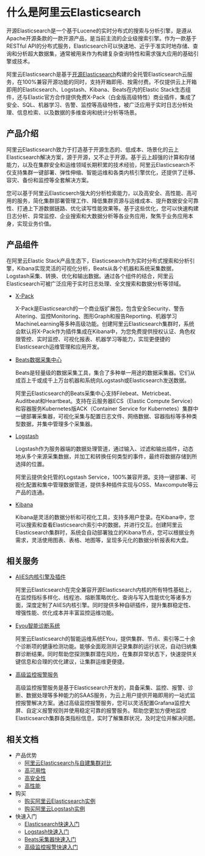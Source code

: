 # 什么是阿里云Elasticsearch

开源Elasticsearch是一个基于Lucene的实时分布式的搜索与分析引擎，是遵从Apache开源条款的一款开源产品，是当前主流的企业级搜索引擎。作为一款基于RESTful API的分布式服务，Elasticsearch可以快速地、近乎于准实时地存储、查询和分析超大数据集，通常被用来作为构建复杂查询特性和需求强大应用的基础引擎或技术。

阿里云Elasticsearch是基于[开源Elasticsearch](https://www.elastic.co/cn/elasticsearch/features)构建的全托管Elasticsearch云服务，在100%兼容开源功能的同时，支持开箱即用、按需付费。不仅提供云上开箱即用的Elasticsearch、Logstash、Kibana、Beats在内的Elastic Stack生态组件，还与Elastic官方合作提供免费X-Pack（白金版高级特性）商业插件，集成了安全、SQL、机器学习、告警、监控等高级特性，被广泛应用于实时日志分析处理、信息检索、以及数据的多维查询和统计分析等场景。

## 产品介绍

阿里云Elasticsearch致力于打造基于开源生态的、低成本、场景化的云上Elasticsearch解决方案，源于开源，又不止于开源。基于云上超强的计算和存储能力，以及在集群安全和运维领域长期积累的技术经验，阿里云Elasticsearch不仅支持集群一键部署、弹性伸缩、智能运维和各类内核引擎优化，还提供了迁移、容灾、备份和监控等全套解决方案。

您可以基于阿里云Elasticserch强大的分析检索能力，以及高安全、高性能、高可用的服务，简化集群部署管理工作、降低集群资源与运维成本、提升数据安全可靠性、打通上下游数据链路、优化读写性能效果等。基于这些优化，您可以快速构建日志分析、异常监控、企业搜索和大数据分析等各业务应用，聚焦于业务应用本身，实现业务价值。

## 产品组件

在阿里云Elastic Stack产品生态下，Elasticsearch作为实时分布式搜索和分析引擎，Kibana实现灵活的可视化分析，Beats从各个机器和系统采集数据，Logstash采集、转换、优化和输出数据。通过各个组件的结合，阿里云Elasticsearch可被广泛应用于实时日志处理、全文搜索和数据分析等领域。

-   [X-Pack](https://www.elastic.co/guide/en/elasticsearch/reference/7.10/setup-xpack.html)

    X-Pack是Elasticsearch的一个商业版扩展包，包含安全Security、警告 Altering、监控Monitoring、图形Graph和报告Reporting、机器学习 MachineLearning等多种高级功能。创建阿里云Elasticsearch集群时，系统会默认将X-Pack作为插件集成在Kibana中，为您免费提供授权认证、角色权限管控、实时监控、可视化报表、机器学习等能力，实现更便捷的Elasticsearch运维管理和应用开发。

-   [Beats数据采集中心](/cn.zh-CN/Beats/采集ECS服务日志.md)

    Beats是轻量级的数据采集工具，集合了多种单一用途的数据采集器。它们从成百上千或成千上万台机器和系统向Logstash或Elasticsearch发送数据。

    阿里云Elasticsearch的Beats采集中心支持Filebeat、Metricbeat、Auditbeat和Heartbeat。支持在云服务器ECS（Elastic Compute Service）和容器服务Kubernetes版ACK（Container Service for Kubernetes）集群中一键部署采集器，可视化采集与配置日志文件、网络数据、容器指标等多种类型数据，并集中管理多个采集器。

-   [Logstash](/cn.zh-CN/Logstash/什么是阿里云Logstash.md)

    Logstash作为服务器端的数据处理管道，通过输入、过滤和输出插件，动态地从多个来源采集数据，并加工和转换任何类型的事件，最终将数据存储到所选择的位置。

    阿里云提供全托管的Logstash Service，100%兼容开源。支持一键部署、可视化配置和集中管理数据管道，提供多种插件实现与OSS、Maxcompute等云产品的连通。

-   [Kibana](/cn.zh-CN/Elasticsearch/可视化控制/Kibana/登录Kibana控制台.md)

    Kibana是灵活的数据分析和可视化工具，支持多用户登录。在Kibana中，您可以搜索和查看Elasticsearch索引中的数据，并进行交互。创建阿里云Elasticsearch集群时，系统会自动部署独立的Kibana节点，您可以根据业务需求，灵活使用图表、表格、地图等，呈现多元化的数据分析报表和大盘。


## 相关服务

-   [AliES内核引擎及插件](/cn.zh-CN/AliES内核/内核版本发布记录.md)

    阿里云Elasticsearch在完全兼容开源Elasticsearch内核的所有特性基础上，在监控指标多样化、线程池、熔断策略优化、查询与写入性能优化等诸多方面，深度定制了AliES内核引擎。同时提供多种自研插件，提升集群稳定性、增强性能、优化成本并丰富监控运维功能。

-   [Eyou智能诊断系统](/cn.zh-CN/Elasticsearch/运维/智能运维/智能运维系统概述.md)

    阿里云Elasticsearch的智能运维系统EYou，提供集群、节点、索引等二十余个诊断项的健康检测功能。能够全面观测并记录集群的运行状况，自动归纳集群诊断结果。同时帮助您探测集群潜在风险，在集群异常状态下，快速提供关键信息和合理的优化建议，让集群运维更便捷。

-   [高级监控报警服务](/cn.zh-CN/高级监控报警/高级监控报警概述.md)

    高级监控报警服务是基于Elasticsearch开发的，具备采集、监控、报警、诊断、数据处理等多种能力的SAAS服务，为云上用户提供开箱即用的一站式监控报警解决方案。通过高级监控报警服务，您可以灵活配置Grafana监控大屏、自定义报警规则并使用稳定可靠的报警服务。帮助您更加方便地监控Elasticsearch集群各类指标信息，实时了解集群状况，及时定位并解决问题。


## 相关文档

-   产品优势
    -   [阿里云Elasticsearch与自建集群对比](/cn.zh-CN/产品简介/产品优势/阿里云Elasticsearch与自建集群对比.md)
    -   [高可用性](/cn.zh-CN/产品简介/产品优势/高可用性.md)
    -   [高安全性](/cn.zh-CN/产品简介/产品优势/高安全性.md)
    -   [高性能](/cn.zh-CN/产品简介/产品优势/高性能.md)
-   购买
    -   [购买阿里云Elasticsearch实例](/cn.zh-CN/Elasticsearch/实例管理/创建阿里云Elasticsearch实例.md)
    -   [购买阿里云Logstash实例]()
-   快速入门
    -   [Elasticsearch快速入门](/cn.zh-CN/Elasticsearch/快速入门.md)
    -   [Logstash快速入门](/cn.zh-CN/Logstash/快速入门.md)
    -   [Beats采集器快速入门](/cn.zh-CN/Beats/快速入门/入门概述.md)
    -   [高级监控报警快速入门](/cn.zh-CN/高级监控报警/快速入门.md)

